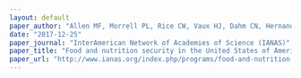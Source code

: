 ```yaml
---
layout: default
paper_author: "Allen MF, Morrell PL, Rice CW, Vaux HJ, Dahm CN, Hernandez RR"
date: "2017-12-25"
paper_journal: "InterAmerican Network of Academies of Science (IANAS)"
paper_title: "Food and nutrition security in the United States of America. Challenges and opportunities for this century"
paper_url: "http://www.ianas.org/index.php/programs/food-and-nutrition-security"
---
```

